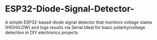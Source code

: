 # ESP32-Diode-Signal-Detector-
A simple ESP32-based diode signal detector that monitors voltage states (HIGH/LOW) and logs results via Serial.Ideal for basic polarity/voltage detection in DIY electronics projects

